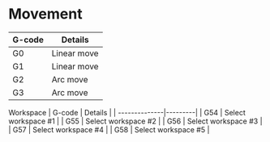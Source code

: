 # Movement

| G-code | Details |
| --------------|---------|
| G0 | Linear move |
| G1 | Linear move |
| G2 | Arc move |
| G3 | Arc move |


Workspace
| G-code | Details |
| --------------|---------|
| G54 | Select workspace #1 |
| G55 | Select workspace #2 |
| G56 | Select workspace #3 |
| G57 | Select workspace #4 |
| G58 | Select workspace #5 |

